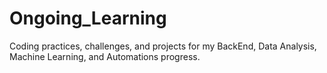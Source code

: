 # Ongoing_Learning
Coding practices, challenges, and projects for my BackEnd, Data Analysis, Machine Learning, and Automations progress.
